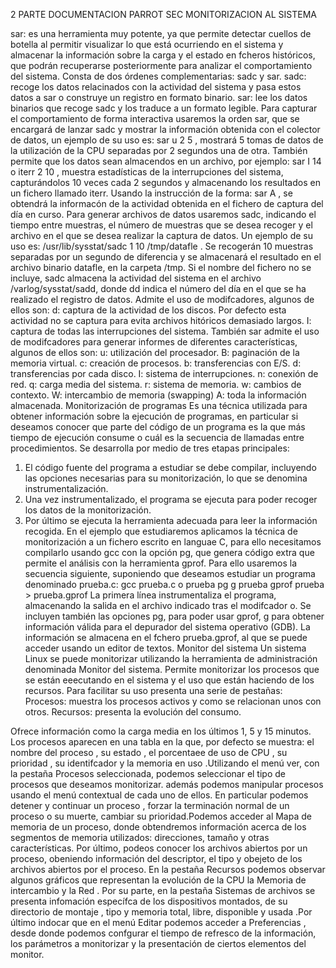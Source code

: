 2  PARTE DOCUMENTACION PARROT SEC MONITORIZACION AL SISTEMA


sar: es una herramienta muy potente, ya que permite detectar cuellos de botella al permitir visualizar
lo que está ocurriendo en el sistema y almacenar la información sobre la carga y el estado en
fcheros históricos, que podrán recuperarse posteriormente para analizar el comportamiento del
sistema.
Consta de dos órdenes complementarias: sadc y sar.
sadc: recoge los datos relacinados con la actividad del sistema y pasa estos datos a sar
o construye un registro en formato binario.
sar: lee los datos binarios que recoge sadc y los traduce a un formato legible.
Para capturar el comportamiento de forma interactiva usaremos la orden sar, que se encargará
de lanzar sadc y mostrar la información obtenida con el colector de datos, un ejemplo de su
uso es: sar u 2 5 , mostrará 5 tomas de datos de la utilización de la CPU separadas por 2
segundos una de otra.
También permite que los datos sean almacendos en un archivo, por ejemplo: sar I 14 o iterr
2 10 , muestra estadísticas de la interrupciones del sistema, capturándolos 10 veces cada 2
segundos y almacenando los resultados en un fichero llamado iterr.
Usando la instrucción de la forma: sar A , se obtendrá la informacón de la actividad obtenida
en el fichero de captura del día en curso.
Para generar archivos de datos usaremos sadc, indicando el tiempo entre muestras, el número
de muestras que se desea recoger y el archivo en el que se desea realizar la captura de datos.
Un ejemplo de su uso es: /usr/lib/sysstat/sadc 1 10 /tmp/datafle . Se recogerán 10 muestras
separadas por un segundo de diferencia y se almacenará el resultado en el archivo binario
datafle, en la carpeta /tmp.
Si el nombre del fichero no se incluye, sadc almacena la actividad del sistema en el archivo
/varlog/sysstat/sadd, donde dd indica el número del día en el que se ha realizado el registro de
datos.
Admite el uso de modifcadores, algunos de ellos son:
d: captura de la actividad de los discos. Por defecto esta actividad no se
captura para evita archivos hitóricos demasiado largos.
I: captura de todas las interrupciones del sistema.
También sar admite el uso de modifcadores para generar informes de diferentes
características, algunos de ellos son:
 u: utilización del procesador.
B: paginación de la memoria virtual.
c: creación de procesos.
b: transferencias con E/S.
d: transferencias por cada disco.
I: sistema de interrupciones.
n: conexión de red.
q: carga media del sistema.
r: sistema de memoria.
w: cambios de contexto.
W: intercambio de memoria (swapping)
A: toda la información almacenada.
Monitorización de programas
Es una técnica utilizada para obtener información sobre la ejecución de programas, en particular si
deseamos conocer que parte del código de un programa es la que más tiempo de ejecución consume o cuál es la secuencia de llamadas entre procedimientos.
Se desarrolla por medio de tres etapas principales:
1. El código fuente del programa a estudiar se debe compilar, incluyendo las opciones necesarias
para su monitorización, lo que se denomina instrumentalización.
2. Una vez instrumentalizado, el programa se ejecuta para poder recoger los datos de la
monitorización.
3. Por último se ejecuta la herramienta adecuada para leer la información recogida.
En el ejemplo que estudiaremos aplicamos la técnica de monitorización a un fichero escrito en
languae C, para ello necesitamos compilarlo usando gcc con la opción pg, que genera código extra
que permite el análisis con la herramienta gprof.
Para ello usaremos la secuencia siguiente, suponiendo que deseamos estudiar un programa
denominado prueba.c:
gcc prueba.c o prueba pg g
prueba
gprof prueba > prueba.gprof
La primera línea instrumentaliza el programa, almacenando la salida en el archivo indicado tras el
modifcador o. Se incluyen también las opciones pg, para poder usar gprof, g para obtener
información válida para el depurador del sistema operativo (GDB).
La información se almacena en el fchero prueba.gprof, al que se puede acceder usando un editor de
textos.
Monitor del sistema
Un sistema Linux se puede monitorizar utilizando la herramienta de administración denominada
Monitor del sistema.
Permite monitorizar los procesos que se están eeecutando en el sistema y el uso que están haciendo de
los recursos. Para facilitar su uso presenta una serie de pestañas:
 Procesos: muestra los procesos activos y como se relacionan unos con otros.
 Recursos: presenta la evolución del consumo.

Ofrece información como la carga media en los últimos 1, 5 y 15 minutos. Los procesos aparecen en una tabla en la que, por defecto se muestra: el nombre del proceso , su estado , el porcentaee de uso de CPU , su prioridad , su identifcador y la memoria en uso .Utilizando el menú ver, con la pestaña Procesos seleccionada, podemos seleccionar el tipo de procesos que deseamos monitorizar. además podemos manipular procesos usando el menú contextual de cada uno de ellos. En particular podemos detener y continuar un proceso , forzar la terminación normal de un proceso o su muerte, cambiar su prioridad.Podemos acceder al Mapa de memoria de un proceso, donde obtendremos información acerca de los segmentos de memoria utilizados: direcciones, tamaño y otras características. Por último, podeos conocer los archivos abiertos por un proceso, obeniendo información del descriptor, el tipo y obejeto de los archivos abiertos por el proceso.
En la pestaña Recursos podemos observar algunos gráficos que representan la evolución de la CPU la Memoria de intercambio y la Red . Por su parte, en la pestaña Sistemas de archivos se presenta
infomación específca de los dispositivos montados, de su directorio de montaje , tipo y memoria
total, libre, disponible y usada .Por último indocar que en el menú Editar podemos acceder a Preferencias , desde donde podemos confgurar el tiempo de refresco de la información, los parámetros a monitorizar y la presentación de ciertos elementos del monitor.
